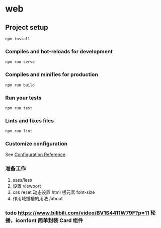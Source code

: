# web

## Project setup

```
npm install
```

### Compiles and hot-reloads for development

```
npm run serve
```

### Compiles and minifies for production

```
npm run build
```

### Run your tests

```
npm run test
```

### Lints and fixes files

```
npm run lint
```

### Customize configuration

See [Configuration Reference](https://cli.vuejs.org/config/).

### 准备工作

1. sass/less
2. 设置 viewport
3. css reset 动态设置 html 根元素 font-size
4. 作用域插槽的用法 /about

### todo https://www.bilibili.com/video/BV1S4411W79F?p=11 轮播，iconfont 简单封装 Card 组件
